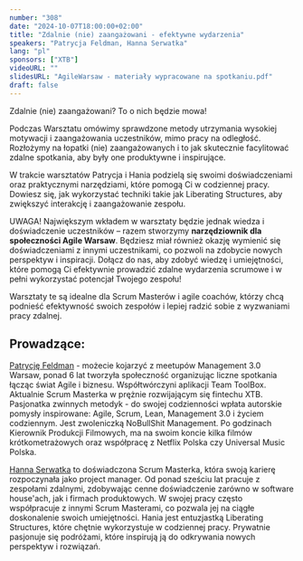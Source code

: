 ```yaml
---
number: "308"
date: "2024-10-07T18:00:00+02:00"
title: "Zdalnie (nie) zaangażowani - efektywne wydarzenia"
speakers: "Patrycja Feldman, Hanna Serwatka"
lang: "pl"
sponsors: ["XTB"]
videoURL: ""
slidesURL: "AgileWarsaw - materiały wypracowane na spotkaniu.pdf"
draft: false
---
```


Zdalnie (nie) zaangażowani? To o nich będzie mowa!

Podczas Warsztatu omówimy sprawdzone metody utrzymania wysokiej motywacji i zaangażowania uczestników, mimo pracy na odległość. Rozłożymy na łopatki (nie) zaangażowanych i to jak skutecznie facylitować zdalne spotkania, aby były one produktywne i inspirujące.

W trakcie warsztatów Patrycja i Hania podzielą się swoimi doświadczeniami oraz praktycznymi narzędziami, które pomogą Ci w codziennej pracy. Dowiesz się, jak wykorzystać techniki takie jak Liberating Structures, aby zwiększyć interakcję i zaangażowanie zespołu.

UWAGA! Największym wkładem w warsztaty będzie jednak wiedza i doświadczenie uczestników – razem stworzymy **narzędziownik dla społeczności Agile Warsaw**. Będziesz miał również okazję wymienić się doświadczeniami z innymi uczestnikami, co pozwoli na zdobycie nowych perspektyw i inspiracji. Dołącz do nas, aby zdobyć wiedzę i umiejętności, które pomogą Ci efektywnie prowadzić zdalne wydarzenia scrumowe i w pełni wykorzystać potencjał Twojego zespołu!

Warsztaty te są idealne dla Scrum Masterów i agile coachów, którzy chcą podnieść efektywność swoich zespołów i lepiej radzić sobie z wyzwaniami pracy zdalnej.

## Prowadzące:

<a href="https://pl.linkedin.com/in/patrycjafeldman" target="_blank">Patrycję Feldman</a> - możecie kojarzyć z meetupów Management 3.0 Warsaw, ponad 6 lat tworzyła społeczność organizując liczne spotkania łącząc świat Agile i biznesu. Współtwórczyni aplikacji Team ToolBox. Aktualnie Scrum Masterka w prężnie rozwijającym się fintechu XTB. Pasjonatka zwinnych metodyk - do swojej codzienności wpłata autorskie pomysły inspirowane: Agile, Scrum, Lean, Management 3.0 i życiem codziennym. Jest zwoleniczką NoBullShit Management. Po godzinach Kierownik Produkcji Filmowych, ma na swoim koncie kilka filmów krótkometrażowych oraz współpracę z Netflix Polska czy Universal Music Polska.

<a href="https://pl.linkedin.com/in/hannaserwatka" target="_blank">Hanna Serwatka</a> to doświadczona Scrum Masterka, która swoją karierę rozpoczynała jako project manager. Od ponad sześciu lat pracuje z zespołami zdalnymi, zdobywając cenne doświadczenie zarówno w software house'ach, jak i firmach produktowych. W swojej pracy często współpracuje z innymi Scrum Masterami, co pozwala jej na ciągłe doskonalenie swoich umiejętności. Hania jest entuzjastką Liberating Structures, które chętnie wykorzystuje w codziennej pracy. Prywatnie pasjonuje się podróżami, które inspirują ją do odkrywania nowych perspektyw i rozwiązań.
